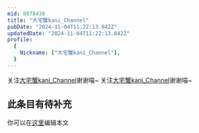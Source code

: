 ```yaml
---
mid: 8078438
title: "大宅蟹kani_Channel"
pubDate: "2024-11-04T11:22:13.842Z"
updatedDate: "2024-11-04T11:22:13.842Z"
profile:
  {
    Nickname: ["大宅蟹kani_Channel"],
  }
---
```


关注[大宅蟹kani_Channel](https://space.bilibili.com/8078438)谢谢喵~ 关注[大宅蟹kani_Channel](https://space.bilibili.com/8078438)谢谢喵~

## 此条目有待补充
你可以在[这里](https://github.com/Yuhanawa/VTuber.ICU/edit/master/src/content/v/大宅蟹kani_Channel/index.md)编辑本文
